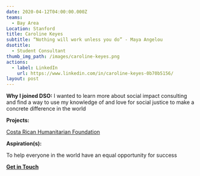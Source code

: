```yaml
---
date: 2020-04-12T04:00:00.000Z
teams:
  - Bay Area
Location: Stanford
title: Caroline Keyes
subtitle: “Nothing will work unless you do” - Maya Angelou
dsotitle:
  - Student Consultant
thumb_img_path: /images/caroline-keyes.png
actions:
  - label: LinkedIn
    url: https://www.linkedin.com/in/caroline-keyes-0b70b5156/
layout: post
---
```

**Why I joined DSO:** I wanted to learn more about social impact consulting and find a way to use my knowledge of and love for social justice to make a concrete difference in the world

**Projects:** 

[Costa Rican Humanitarian Foundation](http://www.crhf.org/)

**Aspiration(s):**

To help everyone in the world have an equal opportunity for success

**[Get in Touch](carolinekeyes@dsoglobal.org)**